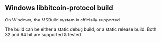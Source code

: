 ## Windows libbitcoin-protocol build

On Windows, the MSBuild system is officially supported.

The build can be either a static debug build, or a static release build.
Both 32 and 64 bit are supported & tested.
